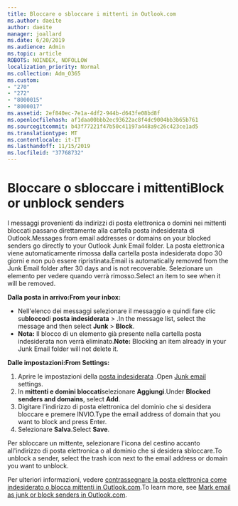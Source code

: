 ```yaml
---
title: Bloccare o sbloccare i mittenti in Outlook.com
ms.author: daeite
author: daeite
manager: joallard
ms.date: 6/20/2019
ms.audience: Admin
ms.topic: article
ROBOTS: NOINDEX, NOFOLLOW
localization_priority: Normal
ms.collection: Adm_O365
ms.custom:
- "270"
- "272"
- "8000015"
- "8000017"
ms.assetid: 2ef840ec-7e1a-4df2-944b-d643fe08bd8f
ms.openlocfilehash: af1daa00bbb2ec93622ac8f4dc9004bb3b65b761
ms.sourcegitcommit: b43f77221f47b50c41197a448a9c26c423ce1ad5
ms.translationtype: MT
ms.contentlocale: it-IT
ms.lasthandoff: 11/15/2019
ms.locfileid: "37768732"
---
```

# <a name="block-or-unblock-senders"></a><span data-ttu-id="902a5-102">Bloccare o sbloccare i mittenti</span><span class="sxs-lookup"><span data-stu-id="902a5-102">Block or unblock senders</span></span>

<span data-ttu-id="902a5-103">I messaggi provenienti da indirizzi di posta elettronica o domini nei mittenti bloccati passano direttamente alla cartella posta indesiderata di Outlook.</span><span class="sxs-lookup"><span data-stu-id="902a5-103">Messages from email addresses or domains on your blocked senders go directly to your Outlook Junk Email folder.</span></span> <span data-ttu-id="902a5-104">La posta elettronica viene automaticamente rimossa dalla cartella posta indesiderata dopo 30 giorni e non può essere ripristinata.</span><span class="sxs-lookup"><span data-stu-id="902a5-104">Email is automatically removed from the Junk Email folder after 30 days and is not recoverable.</span></span> <span data-ttu-id="902a5-105">Selezionare un elemento per vedere quando verrà rimosso.</span><span class="sxs-lookup"><span data-stu-id="902a5-105">Select an item to see when it will be removed.</span></span>

<span data-ttu-id="902a5-106">**Dalla posta in arrivo:**</span><span class="sxs-lookup"><span data-stu-id="902a5-106">**From your inbox:**</span></span>

- <span data-ttu-id="902a5-107">Nell'elenco dei messaggi selezionare il messaggio e quindi fare clic su**blocco**di **posta indesiderata** > .</span><span class="sxs-lookup"><span data-stu-id="902a5-107">In the message list, select the message and then select **Junk** > **Block**.</span></span>
- <span data-ttu-id="902a5-108">**Nota:** Il blocco di un elemento già presente nella cartella posta indesiderata non verrà eliminato.</span><span class="sxs-lookup"><span data-stu-id="902a5-108">**Note:** Blocking an item already in your Junk Email folder will not delete it.</span></span>

<span data-ttu-id="902a5-109">**Dalle impostazioni:**</span><span class="sxs-lookup"><span data-stu-id="902a5-109">**From Settings:**</span></span>

1. <span data-ttu-id="902a5-110">Aprire le impostazioni della [posta indesiderata](https://outlook.live.com/mail/options/mail/junkEmail) .</span><span class="sxs-lookup"><span data-stu-id="902a5-110">Open [Junk email](https://outlook.live.com/mail/options/mail/junkEmail) settings.</span></span>
2. <span data-ttu-id="902a5-111">In **mittenti e domini bloccati**selezionare **Aggiungi**.</span><span class="sxs-lookup"><span data-stu-id="902a5-111">Under **Blocked senders and domains**, select **Add**.</span></span>
3. <span data-ttu-id="902a5-112">Digitare l'indirizzo di posta elettronica del dominio che si desidera bloccare e premere INVIO.</span><span class="sxs-lookup"><span data-stu-id="902a5-112">Type the email address of domain that you want to block and press Enter.</span></span>
4. <span data-ttu-id="902a5-113">Selezionare **Salva**.</span><span class="sxs-lookup"><span data-stu-id="902a5-113">Select **Save**.</span></span>

<span data-ttu-id="902a5-114">Per sbloccare un mittente, selezionare l'icona del cestino accanto all'indirizzo di posta elettronica o al dominio che si desidera sbloccare.</span><span class="sxs-lookup"><span data-stu-id="902a5-114">To unblock a sender, select the trash icon next to the email address or domain you want to unblock.</span></span>

<span data-ttu-id="902a5-115">Per ulteriori informazioni, vedere [contrassegnare la posta elettronica come indesiderato o blocca mittenti in Outlook.com](https://support.office.com/article/a3ece97b-82f8-4a5e-9ac3-e92fa6427ae4?wt.mc_id=Office_Outlook_com_Alchemy).</span><span class="sxs-lookup"><span data-stu-id="902a5-115">To learn more, see [Mark email as junk or block senders in Outlook.com](https://support.office.com/article/a3ece97b-82f8-4a5e-9ac3-e92fa6427ae4?wt.mc_id=Office_Outlook_com_Alchemy).</span></span>